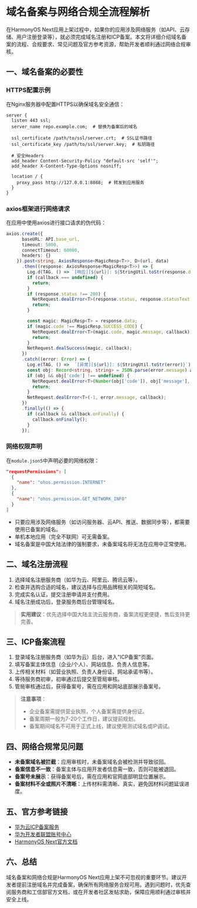 # 域名备案与网络合规全流程解析

在HarmonyOS Next应用上架过程中，如果你的应用涉及网络服务（如API、云存储、用户注册登录等），就必须完成域名注册和ICP备案。本文将详细介绍域名备案的流程、合规要求、常见问题及官方参考资源，帮助开发者顺利通过网络合规审核。

## 一、域名备案的必要性

### HTTPS配置示例
在Nginx服务器中配置HTTPS以确保域名安全通信：
```nginx
server {
  listen 443 ssl;
  server_name repo.example.com;  # 替换为备案后的域名

  ssl_certificate /path/to/ssl/server.crt;  # SSL证书路径
  ssl_certificate_key /path/to/ssl/server.key;  # 私钥路径

  # 安全Headers
  add_header Content-Security-Policy "default-src 'self'";
  add_header X-Content-Type-Options nosniff;

  location / {
    proxy_pass http://127.0.0.1:8088;  # 转发到应用服务
  }
}
```

### axios框架进行网络请求
在应用中使用axios进行接口请求的伪代码：
```typescript
axios.create({
      baseURL: API.base_url,
      timeout: 5000,
      connectTimeout: 60000,
      headers: {}
    }).post<string, AxiosResponse<MagicResp<T>>, D>(url, data)
      .then((response: AxiosResponse<MagicResp<T>>) => {
        Log.d(TAG, () => `[响应][${url}]: ${StringUtil.toStr(response.data)}`);
        if (callback === undefined) {
          return;
        }
        if (response.status !== 200) {
          NetRequest.dealError<T>(response.status, response.statusText, callback);
          return;
        }

        const magic: MagicResp<T> = response.data;
        if (magic.code !== MagicResp.SUCCESS_CODE) {
          NetRequest.dealError<T>(magic.code, magic.message, callback);
          return;
        }
        NetRequest.dealSuccess(magic, callback);
      })
      .catch((error: Error) => {
        Log.e(TAG, () =>  `[异常][${url}]: ${StringUtil.toStr(error)}`);
        const obj: Record<string, string> = JSON.parse(error.message) as Record<string, string>;
        if (obj && obj['code'] !== undefined) {
          NetRequest.dealError<T>(Number(obj['code']), obj['message'], callback);
          return;
        }
        NetRequest.dealError<T>(-1, error.message, callback);
      })
      .finally(() => {
        if (callback && callback.onFinally) {
          callback.onFinally();
        }
      });
```

### 网络权限声明
在`module.json5`中声明必要的网络权限：
```json
"requestPermissions": [
  {
    "name": "ohos.permission.INTERNET"
  },
  {
    "name": "ohos.permission.GET_NETWORK_INFO"
  }
]
```


- 只要应用涉及网络服务（如访问服务器、云API、推送、数据同步等），都需要使用已备案的域名。
- 单机本地应用（完全不联网）可无需备案。
- 域名备案是中国大陆法律的强制要求，未备案域名将无法在应用中正常使用。

## 二、域名注册流程

1. 选择域名注册服务商（如华为云、阿里云、腾讯云等）。
2. 检查并选购合适的域名，建议选择与应用品牌相关的简短域名。
3. 完成实名认证，提交注册申请并支付费用。
4. 域名注册成功后，登录服务商后台管理域名。

> **实用建议**：优先选择中国大陆主流云服务商，备案流程更便捷，售后支持更完善。

## 三、ICP备案流程

1. 登录域名注册服务商（如华为云）后台，进入"ICP备案"页面。
2. 填写备案主体信息（企业/个人）、网站信息、负责人信息等。
3. 上传相关材料（如营业执照、负责人身份证、网站承诺书等）。
4. 等待服务商初审，初审通过后提交至管局审核。
5. 管局审核通过后，获得备案号，需在应用和网站底部展示备案号。

> **注意事项**：
> - 企业备案需提供营业执照，个人备案需提供身份证。
> - 备案周期一般为7-20个工作日，建议提前规划。
> - 备案期间域名不可用于正式上线，建议使用测试域名或IP调试。

## 四、网络合规常见问题

- **未备案域名被拦截**：应用审核时，未备案域名会被检测并导致驳回。
- **备案信息不一致**：备案主体与应用开发者信息需一致，否则可能被退回。
- **备案号未展示**：获得备案号后，需在应用和官网底部明显位置展示。
- **备案材料不全或照片不清晰**：上传材料需清晰、真实，避免因材料问题延误进度。

## 五、官方参考链接

- [华为云ICP备案服务](https://support.huaweicloud.com/icp/)
- [华为开发者联盟账号中心](https://developer.huawei.com/consumer/cn/)
- [HarmonyOS Next官方文档](https://developer.huawei.com/consumer/cn/doc/)

## 六、总结

域名备案和网络合规是HarmonyOS Next应用上架不可忽视的重要环节。建议开发者提前注册域名并完成备案，确保所有网络服务合规可用。遇到问题时，优先查阅服务商和工信部官方文档，或在开发者社区发帖求助，保障应用顺利通过审核并安全上线。
